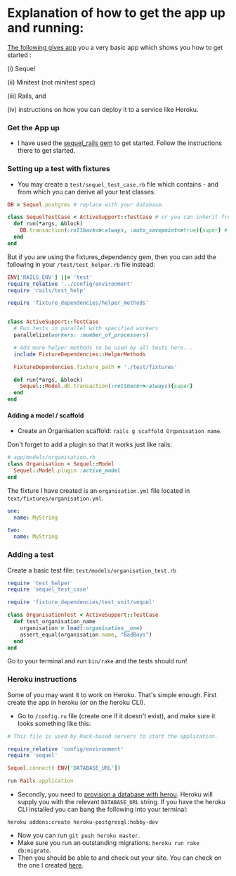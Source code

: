 # Explanation of how to get the app up and running:

[The following gives app](https://github.com/BKSpurgeon/testing_in_sequel) you a very basic app which shows you how to get started :

(i) Sequel

(ii) Minitest (not minitest spec)

(iii) Rails, and 

(iv) instructions on how you can deploy it to a service like Heroku.


### Get the App up

* I have used the [sequel_rails gem](https://github.com/TalentBox/sequel-rails) to get started. Follow the instructions there to get started.


### Setting up a test with fixtures

* You may create a `test/sequel_test_case.rb` file which contains - and from which you can derive all your test classes. 

```ruby
DB = Sequel.postgres # replace with your database.

class SequelTestCase < ActiveSupport::TestCase # or you can inherit from Minitest::Test
  def run(*args, &block)
    DB.transaction(:rollback=>:always, :auto_savepoint=>true){super} # ensures your database is clean after tests are run.
  end
end
```

But if you are using the fixtures_dependency gem, then you can add the following in your `/test/test_helper.rb` file instead:

```ruby
ENV['RAILS_ENV'] ||= 'test'
require_relative '../config/environment'
require 'rails/test_help'

require 'fixture_dependencies/helper_methods'


class ActiveSupport::TestCase
  # Run tests in parallel with specified workers
  parallelize(workers: :number_of_processors)

  # Add more helper methods to be used by all tests here...
  include FixtureDependencies::HelperMethods

  FixtureDependencies.fixture_path = './test/fixtures'

  def run(*args, &block)
    Sequel::Model.db.transaction(:rollback=>:always){super}
  end
end

```

#### Adding a model / scaffold

* Create an Organisation scaffold: `rails g scaffold Organisation name`.

Don't forget to add a plugin so that it works just like rails:

```ruby
# app/models/organisation.rb
class Organisation < Sequel::Model
  Sequel::Model.plugin :active_model
end

```

The fixture I have created is an `organisation.yml` file located in `text/fixtures/organisation.yml`. 

```yml
one:
  name: MyString

two:
  name: MyString
```

### Adding a test

Create a basic test file: `test/models/organisation_test.rb`


```ruby
require 'test_helper'
require 'sequel_test_case'

require 'fixture_dependencies/test_unit/sequel'

class OrganisationTest < ActiveSupport::TestCase
  def test_organisation_name
    organisation = load(:organisation__one)
    assert_equal(organisation.name, "BadBoys")
  end
end
```

Go to your terminal and run `bin/rake` and the tests should run!

### Heroku instructions

Some of you may want it to work on Heroku. That's simple enough. First create the app in heroku (or on the heroku CLI).

* Go to `/config.ru` file (create one if it doesn't exist), and make sure it looks something like this:

```ruby
# This file is used by Rack-based servers to start the application.

require_relative 'config/environment'
require 'sequel'

Sequel.connect( ENV['DATABASE_URL'])

run Rails.application
```

* Secondly, you need to [provision a database with herou](https://devcenter.heroku.com/articles/heroku-postgresql#provisioning-heroku-postgres). Heroku will supply you with the relevant `DATABASE_URL` string. If you have the heroku CLI installed you can bang the following into your terminal:

`heroku addons:create heroku-postgresql:hobby-dev`

* Now you can run `git push heroku master`.
* Make sure you run an outstanding migrations: `heroku run rake db:migrate`.
* Then you should be able to and check out your site. You can check on the one I created [here](https://testingsequel.herokuapp.com/). 
